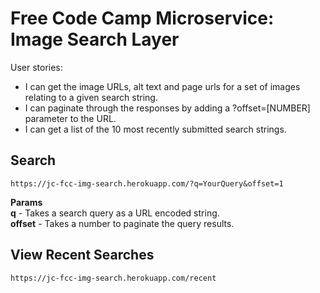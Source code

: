 <h1>Free Code Camp Microservice: Image Search Layer</h1>
<p>User stories:</p>
<ul>
    <li>I can get the image URLs, alt text and page urls for a set of images relating to a given search string.</li>
    <li>I can paginate through the responses by adding a ?offset=[NUMBER] parameter to the URL.</li>
    <li>I can get a list of the 10 most recently submitted search strings.</li>
</ul>
<h2>Search</h2>
<code>https://jc-fcc-img-search.herokuapp.com/?q=YourQuery&offset=1</code>

<strong>Params</strong>  
<strong>q</strong> - Takes a search query as a URL encoded string.  
<strong>offset</strong> - Takes a number to paginate the query results.

<h2>View Recent Searches</h2>
<code>https://jc-fcc-img-search.herokuapp.com/recent</code>

